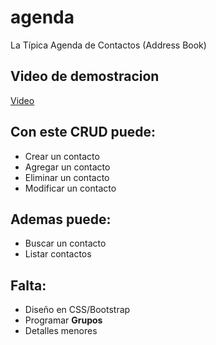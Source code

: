 # agenda
La Típica Agenda de Contactos (Address Book)

## Video de demostracion
[Video](https://github.com/admred/agenda/doc/videos/demo.webm)

## Con este CRUD puede:
- Crear un contacto
- Agregar un contacto
- Eliminar un contacto
- Modificar un contacto

## Ademas puede:
- Buscar un contacto
- Listar contactos

## Falta:
- Diseño en CSS/Bootstrap
- Programar __Grupos__
- Detalles menores
